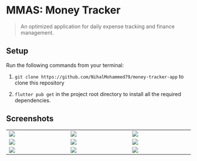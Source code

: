# MMAS: Money Tracker

> An optimized application for daily expense tracking and finance management. <br />

## Setup

Run the following commands from your terminal:

1. `git clone https://github.com/NihalMohammed79/money-tracker-app` to clone this repository

2. `flutter pub get` in the project root directory to install all the required dependencies.

## Screenshots

<table width="100%">
  <tbody>
    <tr>
      <td width="1%"><img src="https://i.imgur.com/efirOG5.jpg"/></td>
      <td width="1%"><img src="https://i.imgur.com/TOtW9yZ.jpg"/></td>
       <td width="1%"><img src="https://i.imgur.com/fl3fG3a.jpg"/></td>
    </tr>
    <tr>
      <td width="1%"><img src="https://i.imgur.com/FxyZ6iI.jpg"/></td>
      <td width="1%"><img src="https://i.imgur.com/LiGu5BF.jpg"/></td>
       <td width="1%"><img src="https://i.imgur.com/D58Cqes.jpg"/></td>
    </tr>
    <tr>
      <td width="1%"><img src="https://i.imgur.com/yt2aLSf.jpg"/></td>
      <td width="1%"><img src="https://i.imgur.com/3eaNuTn.jpg"/></td>
       <td width="1%"><img src="https://i.imgur.com/CEY5cQ0.jpg"/></td>
    </tr>
  </tbody>
</table>

